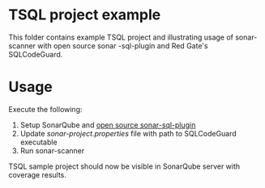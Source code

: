 # TSQL project example #
This folder contains example TSQL project and illustrating usage of sonar-scanner with open source sonar -sql-plugin and Red Gate's SQLCodeGuard.

# Usage #
Execute the following:
 1. Setup SonarQube and [open source sonar-sql-plugin](sonar-project.properties)
 2. Update *sonar-project.properties* file with path to SQLCodeGuard executable
 3. Run sonar-scanner

TSQL sample project should now be visible in SonarQube server with coverage results.
